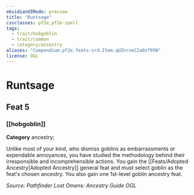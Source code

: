 ```yaml
---
obsidianUIMode: preview
title: "Runtsage"
cssclasses: pf2e,pf2e-spell
tags:
  - trait/hobgoblin
  - trait/common
  - category/ancestry
aliases: "Compendium.pf2e.feats-srd.Item.qUZnrueC2a0zf95N"
license: OGL
---
```

# Runtsage
## Feat 5
### [[hobgoblin]]

**Category** ancestry; 




Unlike most of your kind, who dismiss goblins as embarrassments or expendable annoyances, you have studied the methodology behind their irresponsible and incomprehensible actions. You gain the [[Feats/Adopted Ancestry|Adopted Ancestry]] general feat and must select goblin as the feat's chosen ancestry. You also gain one 1st-level goblin ancestry feat.

*Source: Pathfinder Lost Omens: Ancestry Guide*
*OGL*